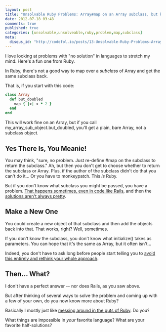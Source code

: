```yaml
---
layout: post
title: "Unsolvable Ruby Problems: Array#map on an Array subclass, but keep the subclass!"
date: 2012-07-18 03:48
comments: true
published: true
categories: [unsolvable,unsolveable,ruby,problem,map,subclass]
meta:
  disqus_id: "http://codefol.io/posts/13-Unsolvable-Ruby-Problems-Array-map-on-an-Array-subclass-but-keep-the-subclass-"
---
```

I love looking at problems with "no solution" in languages to stretch my mind.  Here's a fun one from Ruby.

In Ruby, there's not a good way to map over a <i>subclass</i> of Array and get the same subclass back.

That is, if you start with this code:

``` ruby
class Array
  def but_doubled
    map { |x| x * 2 }
  end
end
```

This will work fine on an Array, but if you call my_array_sub_object.but_doubled, you'll get a plain, bare Array, not a subclass object.

<h2>Yes There Is, You Meanie!</h2>

You may think, "sure, no problem.  Just re-define #map on the subclass to return the subclass."  Ah, but then you don't get to choose whether to return the subclass or Array.  Plus, if the author of the subclass didn't do that you can't do it...  Or you have to monkeypatch.  This <i>is</i> Ruby.

But if you don't know what subclass you might be passed, you have a problem.  <a href="http://codefol.io/posts/11-Deep-Rails-Understanding-HashWithIndifferentAccess-Understanding-the-Params-Hash">That happens sometimes, even in code like Rails</a>, and then the <a href="https://github.com/rails/rails/commit/f43e5d160bf9708ad50b58c8168e38579769e024">solutions aren't always pretty</a>.

<h2>Make a New One</h2>

You could create a new object of that subclass and then add the objects back into that.  That works, right?  Well, sometimes.

If you don't know the subclass, you don't know what initialize() takes as parameters.  You can hope that it's the same as Array, but it often isn't...

Indeed, you don't have to ask long before people start telling you to <a href="https://groups.google.com/forum/?fromgroups#!topic/ruby-talk-google/stvr3xzIStU">avoid this entirely and rethink your whole approach</a>.

<h2>Then... What?</h2>

I don't have a perfect answer -- nor does Rails, as you saw above.

But after thinking of several ways to solve the problem and coming up with a few of your own, do you now know more about Ruby?

Basically I mostly just like <a href="http://rebuilding-rails.com">messing around in the guts of Ruby</a>.  Do you?

What things are impossible in <i>your</i> favorite language?  What are your favorite half-solutions?

